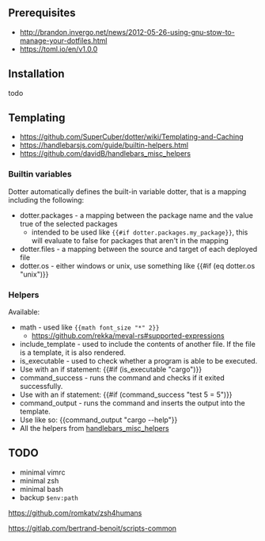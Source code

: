 ## Prerequisites

- <http://brandon.invergo.net/news/2012-05-26-using-gnu-stow-to-manage-your-dotfiles.html>
- <https://toml.io/en/v1.0.0>



## Installation

todo


## Templating

- <https://github.com/SuperCuber/dotter/wiki/Templating-and-Caching>
- <https://handlebarsjs.com/guide/builtin-helpers.html>
- <https://github.com/davidB/handlebars_misc_helpers>



### Builtin variables

Dotter automatically defines the built-in variable dotter, that is a mapping including the following:

- dotter.packages - a mapping between the package name and the value true of the selected packages
  - intended to be used like `{{#if dotter.packages.my_package}}`, this will evaluate to false for packages that aren't in the mapping
- dotter.files - a mapping between the source and target of each deployed file
- dotter.os - either windows or unix, use something like {{#if (eq dotter.os "unix")}}



### Helpers

Available:

- math - used like `{{math font_size "*" 2}}`
  - <https://github.com/rekka/meval-rs#supported-expressions>
- include_template - used to include the contents of another file. If the file is a template, it is also rendered.
- is_executable - used to check whether a program is able to be executed.
- Use with an if statement: {{#if (is_executable "cargo")}}
- command_success - runs the command and checks if it exited successfully.
- Use with an if statement: {{#if (command_success "test 5 = 5")}}
- command_output - runs the command and inserts the output into the template.
- Use like so: {{command_output "cargo --help"}}
- All the helpers from [handlebars_misc_helpers](https://github.com/davidB/handlebars_misc_helpers)



## TODO

- minimal vimrc
- minimal zsh
- minimal bash
- backup `$env:path`

<https://github.com/romkatv/zsh4humans>

<https://gitlab.com/bertrand-benoit/scripts-common>
